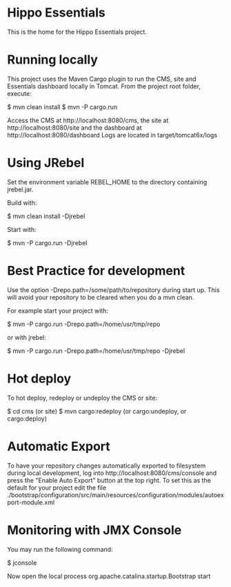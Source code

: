 Hippo Essentials
================

This is the home for the Hippo Essentials project.


Running locally
===============

This project uses the Maven Cargo plugin to run the CMS, site and Essentials dashboard locally in Tomcat.
From the project root folder, execute:

  $ mvn clean install
  $ mvn -P cargo.run

Access the CMS at http://localhost:8080/cms, the site at http://localhost:8080/site and the dashboard at http://localhost:8080/dashboard
Logs are located in target/tomcat6x/logs

Using JRebel
============

Set the environment variable REBEL_HOME to the directory containing jrebel.jar.

Build with:

  $ mvn clean install -Djrebel

Start with:

  $ mvn -P cargo.run -Djrebel

Best Practice for development
=============================

Use the option -Drepo.path=/some/path/to/repository during start up. This will avoid
your repository to be cleared when you do a mvn clean.

For example start your project with:

$ mvn -P cargo.run -Drepo.path=/home/usr/tmp/repo

or with jrebel:

$ mvn -P cargo.run -Drepo.path=/home/usr/tmp/repo -Djrebel

Hot deploy
==========

To hot deploy, redeploy or undeploy the CMS or site:

  $ cd cms (or site)
  $ mvn cargo:redeploy (or cargo:undeploy, or cargo:deploy)

Automatic Export
================

To have your repository changes automatically exported to filesystem during local development, log into
http://localhost:8080/cms/console and press the "Enable Auto Export" button at the top right. To set this
as the default for your project edit the file
./bootstrap/configuration/src/main/resources/configuration/modules/autoexport-module.xml

Monitoring with JMX Console
===========================
You may run the following command:

  $ jconsole

Now open the local process org.apache.catalina.startup.Bootstrap start
